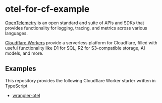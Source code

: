 # otel-for-cf-example

[OpenTelemetry](https://opentelemetry.io/) is an open standard and suite of APIs and SDKs that provides functionality for logging, tracing, and metrics across various languages.

[Cloudflare Workers](https://developers.cloudflare.com/workers/) provide a serverless platform for Cloudflare, filled with useful functionality like D1 for SQL, R2 for S3-compatible storage, AI models, and more.

## Examples

This repository provides the following Cloudflare Worker starter written in TypeScript

- [wrangler-otel](examples/wrangler-otel/)
